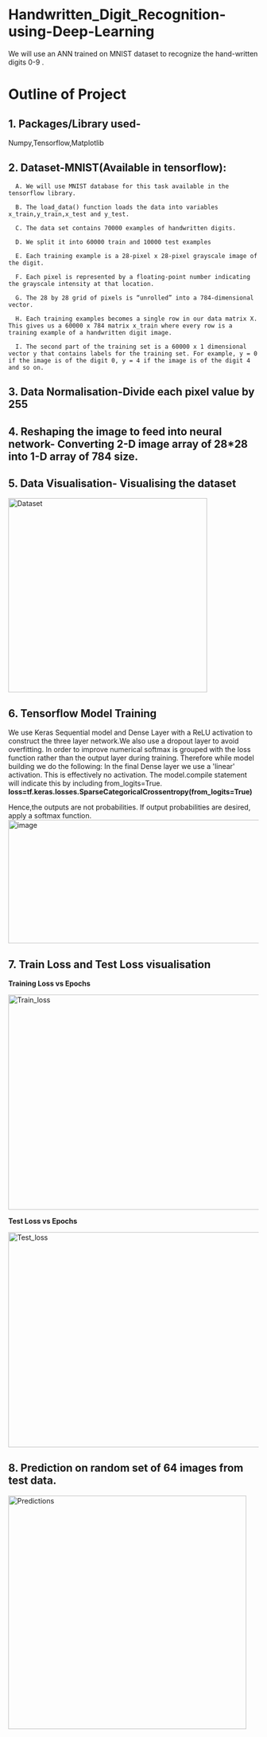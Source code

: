 # Handwritten_Digit_Recognition-using-Deep-Learning
We will use an ANN trained on MNIST dataset to recognize the hand-written digits 0-9 .
# Outline of Project
## 1. Packages/Library used-
   Numpy,Tensorflow,Matplotlib
## 2. Dataset-MNIST(Available in tensorflow):
      A. We will use MNIST database for this task available in the tensorflow library.
      
      B. The load_data() function loads the data into variables x_train,y_train,x_test and y_test.
      
      C. The data set contains 70000 examples of handwritten digits.
      
      D. We split it into 60000 train and 10000 test examples
      
      E. Each training example is a 28-pixel x 28-pixel grayscale image of the digit.
      
      F. Each pixel is represented by a floating-point number indicating the grayscale intensity at that location.
      
      G. The 28 by 28 grid of pixels is “unrolled” into a 784-dimensional vector.
      
      H. Each training examples becomes a single row in our data matrix X. This gives us a 60000 x 784 matrix x_train where every row is a training example of a handwritten digit image.
      
      I. The second part of the training set is a 60000 x 1 dimensional vector y that contains labels for the training set. For example, y = 0 if the image is of the digit 0, y = 4 if the image is of the digit 4 and so on.
## 3. Data Normalisation-Divide each pixel value by 255
## 4. Reshaping the image to feed into neural network- Converting 2-D image array of 28*28 into 1-D array of 784 size.
## 5. Data Visualisation- Visualising the dataset
   <img width="400" height="390" alt="Dataset" src="https://github.com/user-attachments/assets/a6cba10e-81fd-4ad7-811a-3a241b5429a0" />
   
## 6. Tensorflow Model Training
   We use Keras Sequential model and Dense Layer with a ReLU activation to construct the three layer network.We also use a dropout layer to avoid overfitting.
   In order to improve numerical softmax is grouped with the loss function rather than the output layer during training. Therefore while model building we do the following:
   In the final Dense layer we use a 'linear' activation. This is effectively no activation.
   The model.compile statement will indicate this by including from_logits=True.
   **loss=tf.keras.losses.SparseCategoricalCrossentropy(from_logits=True)**
   
   Hence,the outputs are not probabilities. If output probabilities are desired, apply a softmax function.
   <img width="877" height="248" alt="image" src="https://github.com/user-attachments/assets/fd4747d8-a1f2-4a47-aa6e-d82abcf405dc" />

## 7. Train Loss and Test Loss visualisation
  **Training Loss vs Epochs**
   
  <img width="576" height="432" alt="Train_loss" src="https://github.com/user-attachments/assets/dbc39509-1485-44b7-b2d7-402315951720" />
    
  **Test Loss vs Epochs**
   
  <img width="576" height="432" alt="Test_loss" src="https://github.com/user-attachments/assets/4a154df3-6fa7-41f8-a252-b2d1a6412703" />
  
## 8. Prediction on random set of  64 images from test data.

  <img width="479" height="469" alt="Predictions" src="https://github.com/user-attachments/assets/717f01cf-ae65-4b93-9a03-b8ee42159f9d" />



